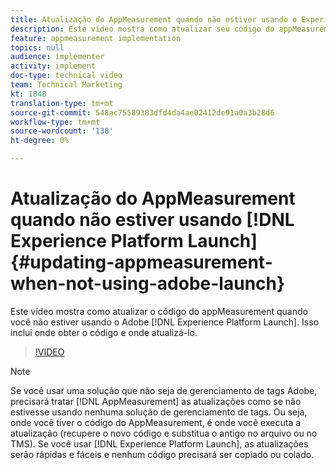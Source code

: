 ```yaml
---
title: Atualização do AppMeasurement quando não estiver usando o Experience Platform Launch
description: Este vídeo mostra como atualizar seu código do appMeasurement quando você não estiver usando o Experience Platform Launch. Isso inclui onde obter o código e onde atualizá-lo.
feature: appmeasurement implementation
topics: null
audience: implementer
activity: implement
doc-type: technical video
team: Technical Marketing
kt: 1848
translation-type: tm+mt
source-git-commit: 548ac75589383dfd4da4ae02412de91a0a3b28d6
workflow-type: tm+mt
source-wordcount: '138'
ht-degree: 0%

---
```



# Atualização do AppMeasurement quando não estiver usando [!DNL Experience Platform Launch] {#updating-appmeasurement-when-not-using-adobe-launch}

Este vídeo mostra como atualizar o código do appMeasurement quando você não estiver usando o Adobe [!DNL Experience Platform Launch]. Isso inclui onde obter o código e onde atualizá-lo.

>[!VIDEO](https://video.tv.adobe.com/v/25913/?quality=12)

>[!NOTE]
>
>Se você usar uma solução que não seja de gerenciamento de tags Adobe, precisará tratar [!DNL AppMeasurement] as atualizações como se não estivesse usando nenhuma solução de gerenciamento de tags. Ou seja, onde você tiver o código do AppMeasurement, é onde você executa a atualização (recupere o novo código e substitua o antigo no arquivo ou no TMS). Se você usar [!DNL Experience Platform Launch], as atualizações serão rápidas e fáceis e nenhum código precisará ser copiado ou colado.
